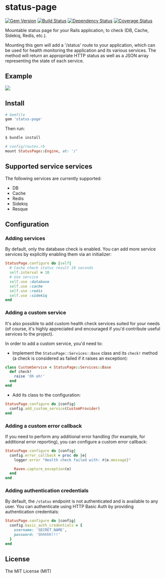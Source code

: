 # status-page

[![Gem Version](https://badge.fury.io/rb/status-page.svg)](http://badge.fury.io/rb/status-page) [![Build Status](https://travis-ci.org/rails-engine/status-page.svg)](https://travis-ci.org/rails-engine/status-page) [![Dependency Status](https://gemnasium.com/rails-engine/status-page.svg)](https://gemnasium.com/rails-engine/status-page) [![Coverage Status](https://coveralls.io/repos/rails-engine/status-page/badge.svg)](https://coveralls.io/r/rails-engine/status-page)

Mountable status page for your Rails application, to check (DB, Cache, Sidekiq, Redis, etc.).

Mounting this gem will add a '/status' route to your application, which can be used for health monitoring the application and its various services. The method will return an appropriate HTTP status as well as a JSON array representing the state of each service.

## Example

<img src="https://cloud.githubusercontent.com/assets/5518/14341727/c12ccdee-fcc6-11e5-8c25-00324d0e9baa.png" />


## Install

```ruby
# Gemfile
gem 'status-page'
```

Then run:

```bash
$ bundle install
```

```ruby
# config/routes.rb
mount StatusPage::Engine, at: '/'
```

## Supported service services

The following services are currently supported:

* DB
* Cache
* Redis
* Sidekiq
* Resque

## Configuration

### Adding services

By default, only the database check is enabled. You can add more service services by explicitly enabling them via an initializer:

```ruby
StatusPage.configure do |self|
  # Cache check status result 10 seconds
  self.interval = 10
  # Use service
  self.use :database
  self.use :cache
  self.use :redis
  self.use :sidekiq
end
```

### Adding a custom service

It's also possible to add custom health check services suited for your needs (of course, it's highly appreciated and encouraged if you'd contribute useful services to the project).

In order to add a custom service, you'd need to:

* Implement the `StatusPage::Services::Base` class and its `check!` method (a check is considered as failed if it raises an exception):

```ruby
class CustomService < StatusPage::Services::Base
  def check!
    raise 'Oh oh!'
  end
end
```
* Add its class to the configuration:

```ruby
StatusPage.configure do |config|
  config.add_custom_service(CustomProvider)
end
```

### Adding a custom error callback

If you need to perform any additional error handling (for example, for additional error reporting), you can configure a custom error callback:

```ruby
StatusPage.configure do |config|
  config.error_callback = proc do |e|
    logger.error "Health check failed with: #{e.message}"

    Raven.capture_exception(e)
  end
end
```

### Adding authentication credentials

By default, the `/status` endpoint is not authenticated and is available to any user. You can authenticate using HTTP Basic Auth by providing authentication credentials:

```ruby
StatusPage.configure do |config|
  config.basic_auth_credentials = {
    username: 'SECRET_NAME',
    password: 'Shhhhh!!!'
  }
end
```

## License

The MIT License (MIT)
